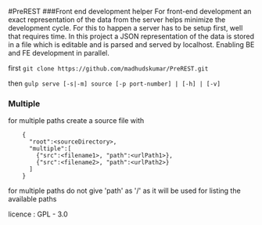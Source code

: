 #PreREST
###Front end development helper
For front-end development an exact representation
of the data from the server helps minimize the
development cycle. For this to happen a server has to
be setup first, well that requires time. In this project a
JSON representation of the data is stored in a file which
is editable and is parsed and served by localhost.
Enabling BE and FE development in parallel.

first 
```git clone https://github.com/madhudskumar/PreREST.git ```

then
`gulp serve [-s|-m] source [-p port-number] | [-h] | [-v]`

### Multiple 
for multiple paths create a source file with
```
    {
      "root":<sourceDirectory>,
      "multiple":[
        {"src":<filename1>, "path":<urlPath1>},
        {"src":<filename2>, "path":<urlPath2>}
      ]
    }
```
for multiple paths do not give 'path' as '/' as it will be used for listing the available paths

licence : GPL - 3.0
